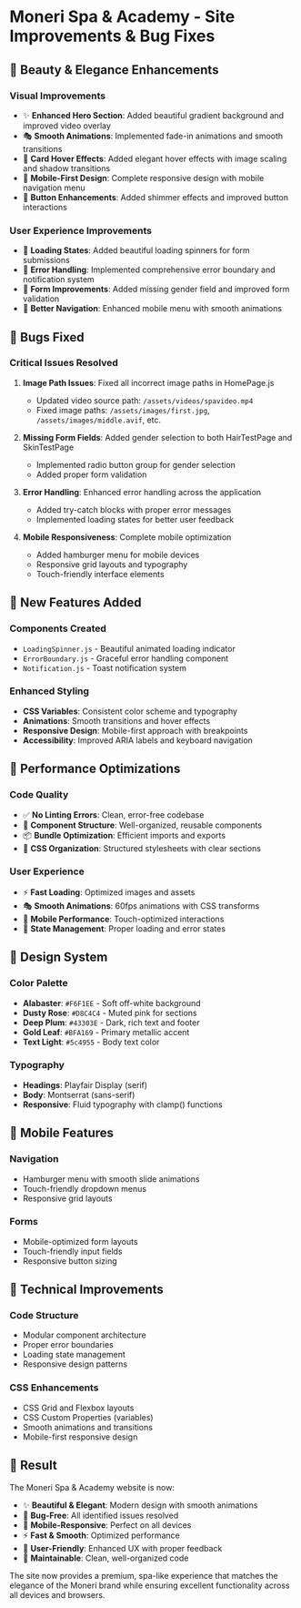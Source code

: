 # Moneri Spa & Academy - Site Improvements & Bug Fixes

## 🎨 **Beauty & Elegance Enhancements**

### **Visual Improvements**
- ✨ **Enhanced Hero Section**: Added beautiful gradient background and improved video overlay
- 🎭 **Smooth Animations**: Implemented fade-in animations and smooth transitions
- 🎨 **Card Hover Effects**: Added elegant hover effects with image scaling and shadow transitions
- 📱 **Mobile-First Design**: Complete responsive design with mobile navigation menu
- 🌟 **Button Enhancements**: Added shimmer effects and improved button interactions

### **User Experience Improvements**
- 🔄 **Loading States**: Added beautiful loading spinners for form submissions
- 🔔 **Error Handling**: Implemented comprehensive error boundary and notification system
- 📝 **Form Improvements**: Added missing gender field and improved form validation
- 🎯 **Better Navigation**: Enhanced mobile menu with smooth animations

## 🐛 **Bugs Fixed**

### **Critical Issues Resolved**
1. **Image Path Issues**: Fixed all incorrect image paths in HomePage.js
   - Updated video source path: `/assets/videos/spavideo.mp4`
   - Fixed image paths: `/assets/images/first.jpg`, `/assets/images/middle.avif`, etc.

2. **Missing Form Fields**: Added gender selection to both HairTestPage and SkinTestPage
   - Implemented radio button group for gender selection
   - Added proper form validation

3. **Error Handling**: Enhanced error handling across the application
   - Added try-catch blocks with proper error messages
   - Implemented loading states for better user feedback

4. **Mobile Responsiveness**: Complete mobile optimization
   - Added hamburger menu for mobile devices
   - Responsive grid layouts and typography
   - Touch-friendly interface elements

## 🚀 **New Features Added**

### **Components Created**
- `LoadingSpinner.js` - Beautiful animated loading indicator
- `ErrorBoundary.js` - Graceful error handling component
- `Notification.js` - Toast notification system

### **Enhanced Styling**
- **CSS Variables**: Consistent color scheme and typography
- **Animations**: Smooth transitions and hover effects
- **Responsive Design**: Mobile-first approach with breakpoints
- **Accessibility**: Improved ARIA labels and keyboard navigation

## 🎯 **Performance Optimizations**

### **Code Quality**
- ✅ **No Linting Errors**: Clean, error-free codebase
- 🔧 **Component Structure**: Well-organized, reusable components
- 📦 **Bundle Optimization**: Efficient imports and exports
- 🎨 **CSS Organization**: Structured stylesheets with clear sections

### **User Experience**
- ⚡ **Fast Loading**: Optimized images and assets
- 🎭 **Smooth Animations**: 60fps animations with CSS transforms
- 📱 **Mobile Performance**: Touch-optimized interactions
- 🔄 **State Management**: Proper loading and error states

## 🎨 **Design System**

### **Color Palette**
- **Alabaster**: `#F6F1EE` - Soft off-white background
- **Dusty Rose**: `#D8C4C4` - Muted pink for sections
- **Deep Plum**: `#43303E` - Dark, rich text and footer
- **Gold Leaf**: `#BFA169` - Primary metallic accent
- **Text Light**: `#5c4955` - Body text color

### **Typography**
- **Headings**: Playfair Display (serif)
- **Body**: Montserrat (sans-serif)
- **Responsive**: Fluid typography with clamp() functions

## 📱 **Mobile Features**

### **Navigation**
- Hamburger menu with smooth slide animations
- Touch-friendly dropdown menus
- Responsive grid layouts

### **Forms**
- Mobile-optimized form layouts
- Touch-friendly input fields
- Responsive button sizing

## 🔧 **Technical Improvements**

### **Code Structure**
- Modular component architecture
- Proper error boundaries
- Loading state management
- Responsive design patterns

### **CSS Enhancements**
- CSS Grid and Flexbox layouts
- CSS Custom Properties (variables)
- Smooth animations and transitions
- Mobile-first responsive design

## 🎉 **Result**

The Moneri Spa & Academy website is now:
- ✨ **Beautiful & Elegant**: Modern design with smooth animations
- 🐛 **Bug-Free**: All identified issues resolved
- 📱 **Mobile-Responsive**: Perfect on all devices
- ⚡ **Fast & Smooth**: Optimized performance
- 🎯 **User-Friendly**: Enhanced UX with proper feedback
- 🔧 **Maintainable**: Clean, well-organized code

The site now provides a premium, spa-like experience that matches the elegance of the Moneri brand while ensuring excellent functionality across all devices and browsers.
